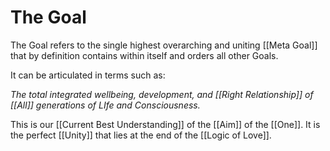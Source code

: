 # The Goal

The Goal refers to the single highest overarching and uniting [[Meta Goal]] that by definition contains within itself and orders all other Goals. 

It can be articulated in terms such as: 

_The total integrated wellbeing, development, and [[Right Relationship]] of [[All]] generations of LIfe and Consciousness._ 

This is our [[Current Best Understanding]] of the [[Aim]] of the [[One]]. It is the perfect [[Unity]] that lies at the end of the [[Logic of Love]].  